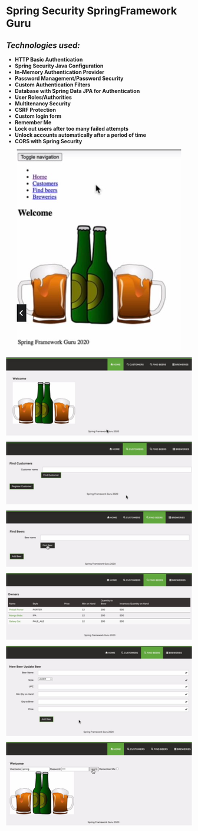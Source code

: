 # Spring Security SpringFramework Guru

## ***Technologies used:***

* **HTTP Basic Authentication**
* **Spring Security Java Configuration**
* **In-Memory Authentication Provider**
* **Password Management/Password Security**
* **Custom Authentication Filters**
* **Database with Spring Data JPA for Authentication**
* **User Roles/Authorities**
* **Multitenancy Security**
* **CSRF Protection**
* **Custom login form**
* **Remember Me**
* **Lock out users after too many failed attempts**
* **Unlock accounts automatically after a period of time**
* **CORS with Spring Security**

<p align = "center">
<img src="https://github.com/iizdebski/SpringSecuritySpringFrameworkGuru2/blob/master/image/secuity_01.JPG">
</p>

<p align = "center">
<img src="https://github.com/iizdebski/SpringSecuritySpringFrameworkGuru2/blob/master/image/security_02.JPG">
</p>

<p align = "center">
<img src="https://github.com/iizdebski/SpringSecuritySpringFrameworkGuru2/blob/master/image/security_03.JPG">
</p>

<p align = "center">
<img src="https://github.com/iizdebski/SpringSecuritySpringFrameworkGuru2/blob/master/image/security_04.JPG">
</p>

<p align = "center">
<img src="https://github.com/iizdebski/SpringSecuritySpringFrameworkGuru2/blob/master/image/security_05.JPG">
</p>

<p align = "center">
<img src="https://github.com/iizdebski/SpringSecuritySpringFrameworkGuru2/blob/master/image/security_06.JPG">
</p>

<p align = "center">
<img src="https://github.com/iizdebski/SpringSecuritySpringFrameworkGuru2/blob/master/image/security_10.JPG">
</p>
